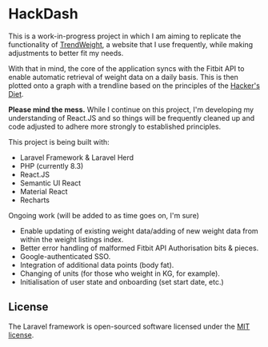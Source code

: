 <h1>HackDash</h1>

<p>This is a work-in-progress project in which I am aiming to replicate the functionality of <a href="https://trendweight.com">TrendWeight</a>, a website that I use frequently, while making adjustments to better fit my needs.</p>

<p>With that in mind, the core of the application syncs with the Fitbit API to enable automatic retrieval of weight data on a daily basis. This is then plotted onto a graph with a trendline based on the principles of the <a href="https://www.fourmilab.ch/hackdiet/">Hacker's Diet</a>.

<p><strong>Please mind the mess.</strong> While I continue on this project, I'm developing my understanding of React.JS and so things will be frequently cleaned up and code adjusted to adhere more strongly to established principles.</p>

<p>This project is being built with:</p>

<ul>
    <li>Laravel Framework & Laravel Herd</li>
    <li>PHP (currently 8.3)</li>
    <li>React.JS</li>
    <li>Semantic UI React</li>
    <li>Material React</li>
    <li>Recharts</li>
</ul>

<p>Ongoing work (will be added to as time goes on, I'm sure)</p>

<ul>
    <li>Enable updating of existing weight data/adding of new weight data from within the weight listings index.</li>
    <li>Better error handling of malformed Fitbit API Authorisation bits & pieces.</li>
    <li>Google-authenticated SSO.</li>
    <li>Integration of additional data points (body fat).</li>
    <li>Changing of units (for those who weight in KG, for example).</li>
    <li>Initialisation of user state and onboarding (set start date, etc.)</li>
</ul>

## License

The Laravel framework is open-sourced software licensed under the [MIT license](https://opensource.org/licenses/MIT).
